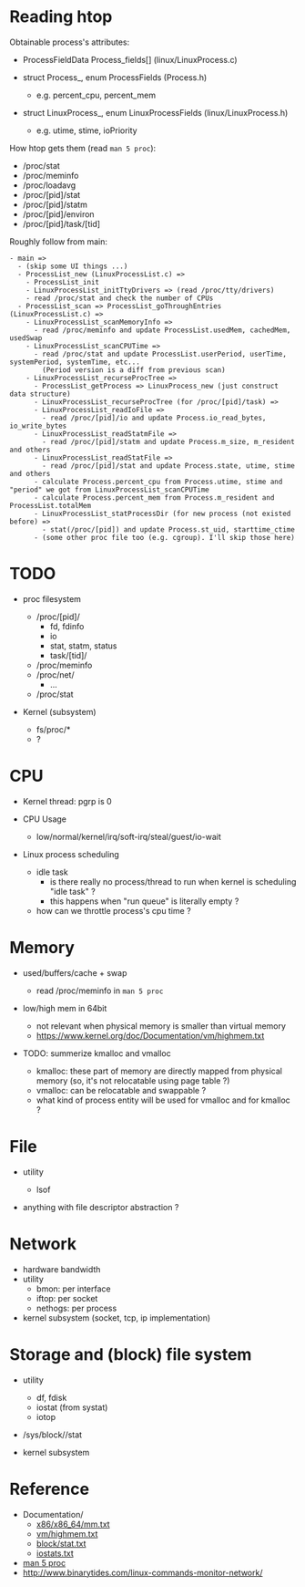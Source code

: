 <!--
{
  "title": "System (Process) Statistic in Linux",
  "date": "2017-04-19T15:14:40+09:00",
  "category": "",
  "tags": ["source", "linux"],
  "draft": true
}
-->

# Reading htop

Obtainable process's attributes:

- ProcessFieldData Process_fields[] (linux/LinuxProcess.c)

- struct Process_, enum ProcessFields (Process.h)
  - e.g. percent_cpu, percent_mem

- struct LinuxProcess_, enum LinuxProcessFields (linux/LinuxProcess.h)
  - e.g. utime, stime, ioPriority


How htop gets them (read `man 5 proc`):

- /proc/stat
- /proc/meminfo
- /proc/loadavg
- /proc/[pid]/stat
- /proc/[pid]/statm
- /proc/[pid]/environ
- /proc/[pid]/task/[tid]


Roughly follow from main:

```
- main =>
  - (skip some UI things ...)
  - ProcessList_new (LinuxProcessList.c) =>
    - ProcessList_init
    - LinuxProcessList_initTtyDrivers => (read /proc/tty/drivers)
    - read /proc/stat and check the number of CPUs
  - ProcessList_scan => ProcessList_goThroughEntries (LinuxProcessList.c) =>
    - LinuxProcessList_scanMemoryInfo =>
      - read /proc/meminfo and update ProcessList.usedMem, cachedMem, usedSwap
    - LinuxProcessList_scanCPUTime =>
      - read /proc/stat and update ProcessList.userPeriod, userTime, systemPeriod, systemTime, etc...
        (Period version is a diff from previous scan)
    - LinuxProcessList_recurseProcTree =>
      - ProcessList_getProcess => LinuxProcess_new (just construct data structure)
      - LinuxProcessList_recurseProcTree (for /proc/[pid]/task) =>
      - LinuxProcessList_readIoFile =>
        - read /proc/[pid]/io and update Process.io_read_bytes, io_write_bytes
      - LinuxProcessList_readStatmFile =>
        - read /proc/[pid]/statm and update Process.m_size, m_resident and others
      - LinuxProcessList_readStatFile =>
        - read /proc/[pid]/stat and update Process.state, utime, stime and others
      - calculate Process.percent_cpu from Process.utime, stime and "period" we got from LinuxProcessList_scanCPUTime
      - calculate Process.percent_mem from Process.m_resident and ProcessList.totalMem
      - LinuxProcessList_statProcessDir (for new process (not existed before) =>
        - stat(/proc/[pid]) and update Process.st_uid, starttime_ctime
      - (some other proc file too (e.g. cgroup). I'll skip those here)
```


# TODO

- proc filesystem
  - /proc/[pid]/
    - fd, fdinfo
    - io
    - stat, statm, status
    - task/[tid]/
  - /proc/meminfo
  - /proc/net/
    - ...
  - /proc/stat

- Kernel (subsystem)
  - fs/proc/*
  - ?

# CPU

- Kernel thread: pgrp is 0
- CPU Usage
  - low/normal/kernel/irq/soft-irq/steal/guest/io-wait

- Linux process scheduling
  - idle task
    - is there really no process/thread to run when kernel is scheduling "idle task" ?
    - this happens when "run queue" is literally empty ?
  - how can we throttle process's cpu time ?


# Memory

- used/buffers/cache + swap
  - read /proc/meminfo in `man 5 proc`

- low/high mem in 64bit
  - not relevant when physical memory is smaller than virtual memory
  - https://www.kernel.org/doc/Documentation/vm/highmem.txt

- TODO: summerize kmalloc and vmalloc
  - kmalloc: these part of memory are directly mapped from physical memory (so, it's not relocatable using page table ?)
  - vmalloc: can be relocatable and swappable ?
  - what kind of process entity will be used for vmalloc and for kmalloc ?


# File

- utility
  - lsof

- anything with file descriptor abstraction ?


# Network

- hardware bandwidth
- utility
  - bmon: per interface
  - iftop: per socket
  - nethogs: per process
- kernel subsystem (socket, tcp, ip implementation)


# Storage and (block) file system

- utility
  - df, fdisk
  - iostat (from systat)
  - iotop

- /sys/block/<dev>/stat

- kernel subsystem


# Reference

- Documentation/
  - [x86/x86_64/mm.txt](https://www.kernel.org/doc/Documentation/x86/x86_64/mm.txt)
  - [vm/highmem.txt](https://www.kernel.org/doc/Documentation/vm/highmem.txt)
  - [block/stat.txt](https://www.kernel.org/doc/Documentation/block/stat.txt)
  - [iostats.txt](https://www.kernel.org/doc/Documentation/iostats.txt)
- [man 5 proc](http://man7.org/linux/man-pages/man5/proc.5.html)
- http://www.binarytides.com/linux-commands-monitor-network/
